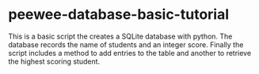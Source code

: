 # peewee-database-basic-tutorial
This is a basic script the creates a SQLite database with python. The database records the name of students and an integer score. Finally the script includes a method to add entries to the table and another to retrieve the highest scoring student.
